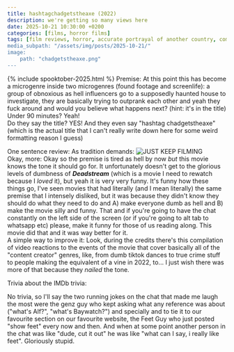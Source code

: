 ```yaml
---
title: hashtagchadgetstheaxe (2022)
description: we're getting so many views here
date: 2025-10-21 10:30:00 +0200
categories: [films, horror films]
tags: [film reviews, horror, accurate portrayal of another country, comedy, horror comedy, eat the rich, featuring the most obnoxious people on earth, found footage, haunted-housesploitation, influencers!, just nepo baby things, let's dumb our way out, middleofnowherecore, satanic panic, screenlife, the internet is scary, true crime fans are the worst, why would you touch that, wrong place wrong face, spooktober 2025, they say the title]
media_subpath: "/assets/img/posts/2025-10-21/"
image:
    path: "chadgetstheaxe.png"
---
```

{% include spooktober-2025.html %}
<span class="reviewsection">Premise:</span> At this point this has become a microgenre inside two microgenres (found footage and screenlife): a group of obnoxious as hell influencers go to a supposedly haunted house to investigate, they are basically trying to outprank each other and yeah they fuck around and would you believe what happens next? (hint: it's in the title)<br/>
<span class="reviewsection">Under 90 minutes?</span> Yeah!<br/>
<span class="reviewsection">Do they say the title?</span> YES! And they even say "hashtag chadgetstheaxe" (which is the actual title that I can't really write down here for some weird formatting reason I guess)

<span class="reviewsection">One sentence review:</span> As tradition demands:
![JUST KEEP FILMING](../2025-07-19/livestream.gif)<br/>
<span class="reviewsection">Okay, more:</span> Okay so the premise is tired as hell by now *but* this movie knows the tone it should go for. It unfortunately doesn't get to the glorious levels of dumbness of ***Deadstream*** (which is a movie I need to rewatch because I *loved* it), but yeah it is very very funny. It's funny how these things go, I've seen movies that had literally (and I mean literally) the same premise that I intensely disliked, but it was because they didn't know they should do what they need to do and A) make everyone dumb as hell and B) make the movie silly and funny. That and if you're going to have the chat constantly on the left side of the screen (or if you're going to alt tab to whatsapp etc) please, make it funny for those of us reading along. This movie did that and it was way better for it.<br/>
<span class="reviewsection">A simple way to improve it:</span> Look, during the credits there's this compilation of video reactions to the events of the movie that cover basically all of the "content creator" genres, like, from dumb tiktok dances to true crime stuff to people making the equivalent of a vine in 2022, to... I just wish there was more of that because they *nailed* the tone.

<span class="reviewsection">Trivia about the IMDb trivia:</span>

No trivia, so I'll say the two running jokes on the chat that made me laugh the most were the genz guy who kept asking what any reference was about ("what's Alf?", "what's Baywatch?") and specially and to tie it to our favourite section on our favourite website, the Feet Guy who just posted "show feet" every now and then. And when at some point another person in the chat was like "dude, cut it out" he was like "what can I say, i really like feet". Gloriously stupid.